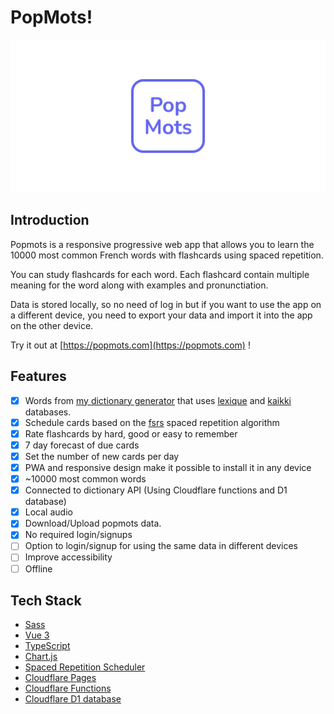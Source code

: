 # PopMots!

![PopMots logo](./public/logo-horizontal.png)

## Introduction

Popmots is a responsive progressive web app that allows you to learn the 10000 most common French words with flashcards using spaced repetition.

You can study flashcards for each word. Each flashcard contain multiple meaning for the word along with examples and pronunctiation.

Data is stored locally, so no need of log in but if you want to use the app on a different device, you need to export your data and import it into the app on the other device.

Try it out at [https://popmots.com](https://popmots.com) !

## Features

- [x] Words from [my dictionary generator](https://github.com/claudiabdm/french-most-common-words-dictionary-generator) that uses [lexique](http://www.lexique.org/) and [kaikki](https://kaikki.org/) databases.
- [x] Schedule cards based on the [fsrs](https://github.com/open-spaced-repetition/free-spaced-repetition-scheduler) spaced repetition algorithm
- [x] Rate flashcards by hard, good or easy to remember
- [x] 7 day forecast of due cards
- [x] Set the number of new cards per day
- [x] PWA and responsive design make it possible to install it in any device
- [x] ~10000 most common words
- [x] Connected to dictionary API (Using Cloudflare functions and D1 database)
- [x] Local audio
- [x] Download/Upload popmots data.
- [x] No required login/signups
- [ ] Option to login/signup for using the same data in different devices
- [ ] Improve accessibility
- [ ] Offline

## Tech Stack

- [Sass](https://sass-lang.com/)
- [Vue 3](https://vuejs.org/)
- [TypeScript](https://www.typescriptlang.org/)
- [Chart.js](https://www.chartjs.org/)
- [Spaced Repetition Scheduler](https://github.com/open-spaced-repetition/ts-fsrs)
- [Cloudflare Pages](https://pages.cloudflare.com)
- [Cloudflare Functions](https://developers.cloudflare.com/pages/functions/)
- [Cloudflare D1 database](https://developers.cloudflare.com/d1/)
